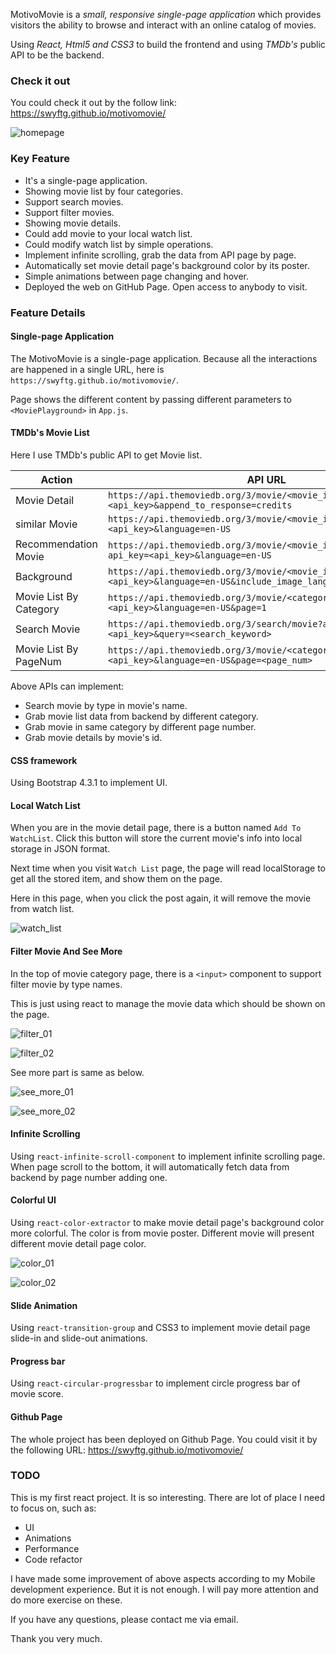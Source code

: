 MotivoMovie is  a *small, responsive single-page application* which provides visitors the ability to browse and interact with an online catalog of movies.

Using *React, Html5 and CSS3* to build the frontend and using *TMDb's* public API to be the backend.

### Check it out

You could check it out by the follow link: https://swyftg.github.io/motivomovie/

![homepage](https://raw.githubusercontent.com/SwyftG/motivomovie2/master/img/homepage.png)


### Key Feature
- It's a single-page application.
- Showing movie list by four categories.
- Support search movies.
- Support filter movies.
- Showing movie details.
- Could add movie to your local watch list.
- Could modify watch list by simple operations.
- Implement infinite scrolling, grab the data from API page by page.
- Automatically set movie detail page's background color by its poster.
- Simple animations between page changing and hover.
- Deployed the web on GitHub Page. Open access to anybody to visit.

### Feature Details

#### Single-page Application

The MotivoMovie is a single-page application. Because all the interactions are happened in a single URL, here is `https://swyftg.github.io/motivomovie/`.

Page shows the different content by passing different parameters to `<MoviePlayground>` in `App.js`.

#### TMDb's Movie List

Here I use TMDb's public API to get Movie list.

| Action | API URL |
| ------ | ------ |
| Movie Detail | `https://api.themoviedb.org/3/movie/<movie_id>?api_key=<api_key>&append_to_response=credits` |
| similar Movie | `https://api.themoviedb.org/3/movie/<movie_id>/similar?api_key=<api_key>&language=en-US` |
| Recommendation Movie | `https://api.themoviedb.org/3/movie/<movie_id>/recommendations?api_key=<api_key>&language=en-US` |
| Background | `https://api.themoviedb.org/3/movie/<movie_id>/images?api_key=<api_key>&language=en-US&include_image_language=en` |
| Movie List By Category | `https://api.themoviedb.org/3/movie/<category>?api_key=<api_key>&language=en-US&page=1` |
| Search Movie | `https://api.themoviedb.org/3/search/movie?api_key=<api_key>&query=<search_keyword>` |
| Movie List By PageNum | `https://api.themoviedb.org/3/movie/<category>?api_key=<api_key>&language=en-US&page=<page_num>` |

Above APIs can implement:
- Search movie by type in movie's name.
- Grab movie list data from backend by different category.
- Grab movie in same category by different page number.
- Grab movie details by movie's id.

#### CSS framework

Using Bootstrap 4.3.1 to implement UI.

#### Local Watch List

When you are in the movie detail page, there is a button named `Add To WatchList`. Click this button will store the current movie's info into local storage in JSON format.

Next time when you visit `Watch List` page, the page will read localStorage to get all the stored item, and show them on the page.

Here in this page, when you click the post again, it will remove the movie from watch list.

![watch_list](https://raw.githubusercontent.com/SwyftG/motivomovie2/master/img/watchlist.png)

#### Filter Movie And See More

In the top of movie category page, there is a `<input>` component to support filter movie by type names.

This is just using react to manage the movie data which should be shown on the page.

![filter_01](https://raw.githubusercontent.com/SwyftG/motivomovie2/master/img/filter01.png)

![filter_02](https://raw.githubusercontent.com/SwyftG/motivomovie2/master/img/filter02.png)

See more part is same as below.

![see_more_01](https://raw.githubusercontent.com/SwyftG/motivomovie2/master/img/seemore01.png)

![see_more_02](https://raw.githubusercontent.com/SwyftG/motivomovie2/master/img/seemore2.png)

#### Infinite Scrolling

Using `react-infinite-scroll-component` to implement infinite scrolling page. When page scroll to the bottom, it will automatically fetch data from backend by page number adding one.

#### Colorful UI

Using `react-color-extractor` to make movie detail page's background color more colorful. The color is from movie poster. Different movie will present different movie detail page color.

![color_01](https://raw.githubusercontent.com/SwyftG/motivomovie2/master/img/color01.png)

![color_02](https://raw.githubusercontent.com/SwyftG/motivomovie2/master/img/color02.png)

#### Slide Animation

Using `react-transition-group` and CSS3 to implement movie detail page slide-in and slide-out animations. 

#### Progress bar

Using `react-circular-progressbar` to implement circle progress bar of movie score.

#### Github Page

The whole project has been deployed on Github Page. You could visit it by the following URL: https://swyftg.github.io/motivomovie/

### TODO

This is my first react project. It is so interesting. There are lot of place I need to focus on, such as:
- UI
- Animations
- Performance
- Code refactor

I have made some improvement of above aspects according to my Mobile development experience. But it is not enough. I will pay more attention and do more exercise on these. 

If you have any questions, please contact me via email.

Thank you very much.




